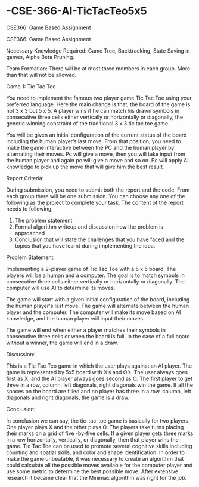 # -CSE-366-AI-TicTacTeo5x5
CSE366: Game Based Assignment


CSE366: Game Based Assignment


Necessary Knowledge Required: Game Tree, Backtracking, State Saving in games, Alpha Beta Pruning. 


Team Formation: There will be at most three members in each group. More than that will not be allowed. 


Game 1: Tic Tac Toe 


  You need to implement the famous two player game Tic Tac Toe using your preferred language. Here the main change is that, the board of the game is not 3 x 3 but 5 x 5. A player wins if he can match his drawn symbols in consecutive three cells either vertically or horizontally or diagonally, the generic winning constraint of the traditional 3 x 3 tic tac toe game. 

  You will be given an initial configuration of the current status of the board including the human player’s last move. From that position, you need to make the game interactive between the PC and the human player by alternating their moves. Pc will give a move, then you will take input from the human player and again pc will give a move and so on. Pc will apply AI knowledge to pick up the move that will give him the best result.


Report Criteria:


  During submission, you need to submit both the report and the code. From each group there will be one 
submission. You can choose any one of the following as the project to complete your task. The content of 
the report needs to following, 
  1. The problem statement 
  2. Formal algorithm writeup and discussion how the problem is approached 
  3. Conclusion that will state the challenges that you have faced and the topics that you have learnt 
  during implementing the idea. 



Problem Statement: 

  Implementing a 2-player game of Tic Tac Toe with a 5 x 5 board. The players will be a human and a computer. The goal is to match symbols in consecutive three cells either vertically or horizontally or diagonally. The computer will use AI to determine its moves.

  The game will start with a given initial configuration of the board, including the human player's last move. The game will alternate between the human player and the computer. The computer will make its move based on AI knowledge, and the human player will input their moves.

 The game will end when either a player matches their symbols in consecutive three cells or when the board is full. In the case of a full board without a winner, the game will end in a draw.

Discussion:

  This is a Tie Tac Teo game in which the user plays against an AI player. The game is represented by 5x5 board with X’s and O’s. The user always goes first as X, and the AI player always goes second as O. The first player to get three in a row, column, left diagonals, right diagonals win the game. If all the spaces on the board are filled and no player has three in a row, column, left diagonals and right diagonals, the game is a draw.

Conclusion:

  In conclusion we can say, the tic-tac-toe game is basically for two players. One player plays X and the other plays O. The players take turns placing their marks on a grid of five -by-five cells. If a given player gets three marks in a row horizontally, vertically, or diagonally, then that player wins the game. Tic Tac Toe can be used to promote several cognitive skills including counting and spatial skills, and color and shape identification. In order to make the game unbeatable, it was necessary to create an algorithm that could calculate all the possible moves available for the computer player and use some metric to determine the best possible move. After extensive research it became clear that the Minimax algorithm was right for the job.
